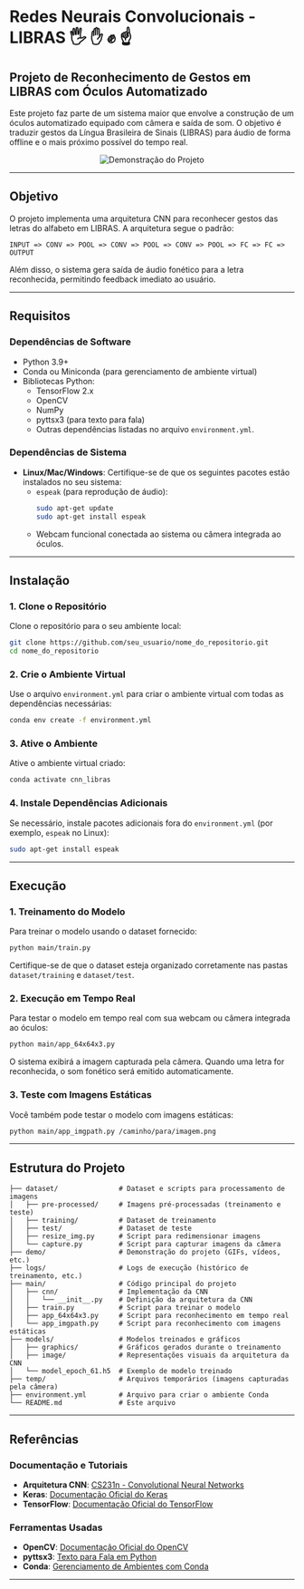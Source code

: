 # Redes Neurais Convolucionais - LIBRAS 🖐 ✋ ✊ ☝

## **Projeto de Reconhecimento de Gestos em LIBRAS com Óculos Automatizado**
Este projeto faz parte de um sistema maior que envolve a construção de um óculos automatizado equipado com câmera e saída de som. O objetivo é traduzir gestos da Língua Brasileira de Sinais (LIBRAS) para áudio de forma offline e o mais próximo possível do tempo real.

<p align="center">
<img src="demo/demo_cnn_libras.gif" alt="Demonstração do Projeto">
</p>

---

## **Objetivo**
O projeto implementa uma arquitetura CNN para reconhecer gestos das letras do alfabeto em LIBRAS. A arquitetura segue o padrão:

```
INPUT => CONV => POOL => CONV => POOL => CONV => POOL => FC => FC => OUTPUT
```

Além disso, o sistema gera saída de áudio fonético para a letra reconhecida, permitindo feedback imediato ao usuário.

---

## **Requisitos**

### **Dependências de Software**
- Python 3.9+
- Conda ou Miniconda (para gerenciamento de ambiente virtual)
- Bibliotecas Python:
  - TensorFlow 2.x
  - OpenCV
  - NumPy
  - pyttsx3 (para texto para fala)
  - Outras dependências listadas no arquivo `environment.yml`.

### **Dependências de Sistema**
- **Linux/Mac/Windows**: Certifique-se de que os seguintes pacotes estão instalados no seu sistema:
  - `espeak` (para reprodução de áudio):
    ```bash
    sudo apt-get update
    sudo apt-get install espeak
    ```
  - Webcam funcional conectada ao sistema ou câmera integrada ao óculos.

---

## **Instalação**

### **1. Clone o Repositório**
Clone o repositório para o seu ambiente local:
```bash
git clone https://github.com/seu_usuario/nome_do_repositorio.git
cd nome_do_repositorio
```

### **2. Crie o Ambiente Virtual**
Use o arquivo `environment.yml` para criar o ambiente virtual com todas as dependências necessárias:
```bash
conda env create -f environment.yml
```

### **3. Ative o Ambiente**
Ative o ambiente virtual criado:
```bash
conda activate cnn_libras
```

### **4. Instale Dependências Adicionais**
Se necessário, instale pacotes adicionais fora do `environment.yml` (por exemplo, `espeak` no Linux):
```bash
sudo apt-get install espeak
```

---

## **Execução**

### **1. Treinamento do Modelo**
Para treinar o modelo usando o dataset fornecido:
```bash
python main/train.py
```
Certifique-se de que o dataset esteja organizado corretamente nas pastas `dataset/training` e `dataset/test`.

### **2. Execução em Tempo Real**
Para testar o modelo em tempo real com sua webcam ou câmera integrada ao óculos:
```bash
python main/app_64x64x3.py
```
O sistema exibirá a imagem capturada pela câmera.
Quando uma letra for reconhecida, o som fonético será emitido automaticamente.

### **3. Teste com Imagens Estáticas**
Você também pode testar o modelo com imagens estáticas:
```bash
python main/app_imgpath.py /caminho/para/imagem.png
```

---

## **Estrutura do Projeto**

```
├── dataset/               # Dataset e scripts para processamento de imagens
│   ├── pre-processed/     # Imagens pré-processadas (treinamento e teste)
│   ├── training/          # Dataset de treinamento
│   ├── test/              # Dataset de teste
│   ├── resize_img.py      # Script para redimensionar imagens
│   └── capture.py         # Script para capturar imagens da câmera
├── demo/                  # Demonstração do projeto (GIFs, vídeos, etc.)
├── logs/                  # Logs de execução (histórico de treinamento, etc.)
├── main/                  # Código principal do projeto
│   ├── cnn/               # Implementação da CNN
│   │   └── __init__.py    # Definição da arquitetura da CNN
│   ├── train.py           # Script para treinar o modelo
│   ├── app_64x64x3.py     # Script para reconhecimento em tempo real
│   └── app_imgpath.py     # Script para reconhecimento com imagens estáticas
├── models/                # Modelos treinados e gráficos
│   ├── graphics/          # Gráficos gerados durante o treinamento
│   ├── image/             # Representações visuais da arquitetura da CNN
│   └── model_epoch_61.h5  # Exemplo de modelo treinado
├── temp/                  # Arquivos temporários (imagens capturadas pela câmera)
├── environment.yml        # Arquivo para criar o ambiente Conda
└── README.md              # Este arquivo
```

---

## **Referências**

### **Documentação e Tutoriais**
- **Arquitetura CNN**: [CS231n - Convolutional Neural Networks](http://cs231n.stanford.edu/)
- **Keras**: [Documentação Oficial do Keras](https://keras.io/)
- **TensorFlow**: [Documentação Oficial do TensorFlow](https://www.tensorflow.org/)

### **Ferramentas Usadas**
- **OpenCV**: [Documentação Oficial do OpenCV](https://opencv.org/)
- **pyttsx3**: [Texto para Fala em Python](https://pyttsx3.readthedocs.io/en/latest/)
- **Conda**: [Gerenciamento de Ambientes com Conda](https://docs.conda.io/en/latest/)

---


